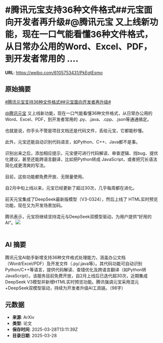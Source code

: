 # #腾讯元宝支持36种文件格式##元宝面向开发者再升级#@腾讯元宝 又上线新功能，现在一口气能看懂36种文件格式，从日常办公用的Word、Excel、PDF，到开发者常用的 ....

**URL**: https://weibo.com/6105753431/PkEgtEsmo

## 原始摘要

<a href="https://m.weibo.cn/search?containerid=231522type%3D1%26t%3D10%26q%3D%23%E8%85%BE%E8%AE%AF%E5%85%83%E5%AE%9D%E6%94%AF%E6%8C%8136%E7%A7%8D%E6%96%87%E4%BB%B6%E6%A0%BC%E5%BC%8F%23&amp;extparam=%23%E8%85%BE%E8%AE%AF%E5%85%83%E5%AE%9D%E6%94%AF%E6%8C%8136%E7%A7%8D%E6%96%87%E4%BB%B6%E6%A0%BC%E5%BC%8F%23" data-hide=""><span class="surl-text">#腾讯元宝支持36种文件格式#</span></a><a href="https://m.weibo.cn/search?containerid=231522type%3D1%26t%3D10%26q%3D%23%E5%85%83%E5%AE%9D%E9%9D%A2%E5%90%91%E5%BC%80%E5%8F%91%E8%80%85%E5%86%8D%E5%8D%87%E7%BA%A7%23&amp;extparam=%23%E5%85%83%E5%AE%9D%E9%9D%A2%E5%90%91%E5%BC%80%E5%8F%91%E8%80%85%E5%86%8D%E5%8D%87%E7%BA%A7%23" data-hide=""><span class="surl-text">#元宝面向开发者再升级#</span></a><br><br><a href="https://weibo.com/n/%E8%85%BE%E8%AE%AF%E5%85%83%E5%AE%9D">@腾讯元宝</a> 又上线新功能，现在一口气能看懂36种文件格式，从日常办公用的Word、Excel、PDF，到开发者常用的 .py、.java、.cpp、.json等通通搞定。<br><br>也就是说，你手头不管是项目文档还是代码文件，丢给元宝，它都能秒懂。<br><br>此外，元宝还能自动识别代码语言，如Python、C++、Java都不是事。<br><br>识别出来之后，添加相应提示，元宝便可进行代码解读、审查逻辑、找bug、提优化建议，甚至还能跨语言翻译，比如把Python转成 JavaScript，或者把冗长语法简化成更清爽的写法。<br><br>目前，这些功能都免费开放、无限量使用。<br><br>自2月中旬上线以来，元宝已经更新了超过30次，几乎每周都在进化。<br><br>前天元宝集成了DeepSeek最新版模型（V3-0324），然后上线了 HTML实时预览功能，现在又为开发场景加码。<br><br>腾讯表示，元宝将继续坚持混元与DeepSeek双模型驱动，为用户提供“好用的AI”。<img style="" src="https://tvax4.sinaimg.cn/large/006Fd7o3gy1hzws3sbzg5j30dc08w40k.jpg" referrerpolicy="no-referrer"><br><br>

## AI 摘要

腾讯元宝AI助手新增支持36种文件格式处理能力，涵盖办公文档（Word/Excel/PDF）及开发文件（.py/.java等）。其代码功能可自动识别Python/C++等语言，提供代码解读、查错优化及跨语言翻译（如Python转JavaScript）。该服务目前免费开放，自2月上线后已迭代超30次，近期集成DeepSeek V3模型并新增HTML实时预览功能。腾讯强调元宝采用混元+DeepSeek双模型驱动，持续为开发者升级AI工具链。（98字）

## 元数据

- **来源**: ArXiv
- **类型**: 论文
- **保存时间**: 2025-03-28T13:11:39Z
- **目录日期**: 2025-03-28
